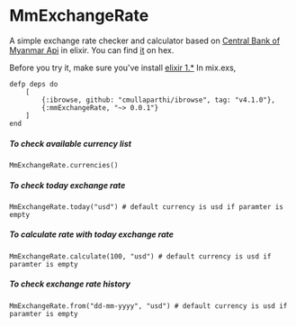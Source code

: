 # MmExchangeRate

A simple exchange rate checker and calculator based on [Central Bank of Myanmar Api](http://forex.cbm.gov.mm/index.php/api) in elixir. You can find [it](https://hex.pm/packages/mmExchangeRate) on hex.

Before you try it, make sure you've install [elixir 1.*](http://elixir-lang.org/install.html)
In mix.exs,

	defp deps do
    	[
      		{:ibrowse, github: "cmullaparthi/ibrowse", tag: "v4.1.0"},
      		{:mmExchangeRate, "~> 0.0.1"}
    	]
  	end


##### To check available currency list

	MmExchangeRate.currencies()

##### To check today exchange rate

	MmExchangeRate.today("usd") # default currency is usd if paramter is empty

##### To calculate rate with today exchange rate

	MmExchangeRate.calculate(100, "usd") # default currency is usd if paramter is empty

##### To check exchange rate history

	MmExchangeRate.from("dd-mm-yyyy", "usd") # default currency is usd if paramter is empty	


